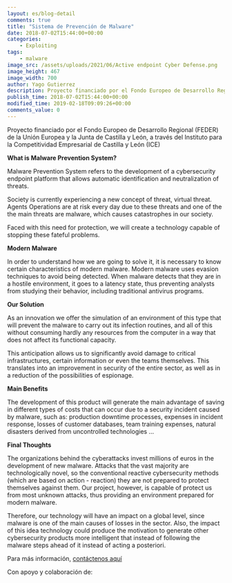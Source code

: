 ```yaml
---
layout: es/blog-detail
comments: true
title: "Sistema de Prevención de Malware"
date: 2018-07-02T15:44:00+00:00
categories:
    - Exploiting
tags:
    - malware
image_src: /assets/uploads/2021/06/Active endpoint Cyber Defense.png
image_height: 467
image_width: 700
author: Yago Gutierrez
description: Proyecto financiado por el Fondo Europeo de Desarrollo Regional (FEDER) de la Unión Europea y la Junta de Castilla y León, a través del Instituto para la Competitividad Empresarial de Castilla y León (ICE) 
publish_time: 2018-07-02T15:44:00+00:00
modified_time: 2019-02-18T09:09:26+00:00
comments_value: 0
---
```

Proyecto financiado por el Fondo Europeo de Desarrollo Regional (FEDER) de la Unión Europea y la Junta de Castilla y León, a través del Instituto para la Competitividad Empresarial de Castilla y León (ICE) 

**What is Malware Prevention System?**

Malware Prevention System refers to the development of a cybersecurity endpoint platform that allows automatic identification and neutralization of threats.

Society is currently experiencing a new concept of threat, virtual threat. Agents Operations are at risk every day due to these threats and one of the
the main threats are malware, which causes catastrophes in our society.

Faced with this need for protection, we will create a technology capable of stopping these fateful problems.

**Modern Malware**

In order to understand how we are going to solve it, it is necessary to know certain characteristics of modern malware. Modern malware uses evasion techniques to avoid being
detected. When malware detects that they are in a hostile environment, it goes to a latency state, thus preventing analysts from studying their behavior, including traditional antivirus programs.

**Our Solution**

As an innovation we offer the simulation of an environment of this type that will prevent the malware to carry out its infection routines, and all of this without consuming hardly any resources from the computer in a way that does not affect its functional capacity.

This anticipation allows us to significantly avoid damage to critical infrastructures, certain information or even the teams themselves. This translates into an improvement in security of the entire sector, as well as in a reduction of the possibilities of espionage.

**Main Benefits**

The development of this product will generate the main advantage of saving in different types of costs that can occur due to a security incident caused by malware, such as: production downtime processes, expenses in incident response, losses of customer databases, team training expenses, natural disasters derived from uncontrolled technologies ...

**Final Thoughts**

The organizations behind the cyberattacks invest millions of euros in the development of new malware. Attacks that the vast majority are technologically novel, so the
conventional reactive cybersecurity methods (which are based on action - reaction) they are not prepared to protect themselves against them. Our project, however, is capable of
protect us from most unknown attacks, thus providing an environment prepared for modern malware.

Therefore, our technology will have an impact on a global level, since malware is one of the main causes of losses in the sector. Also, the impact of this idea technology could produce the motivation to generate other cybersecurity products more intelligent that instead of following the malware steps ahead of it instead of acting a posteriori.

Para más información, [contáctenos aquí](https://www.puffinsecurity.com/es/contacto)

Con apoyo y colaboración de:



